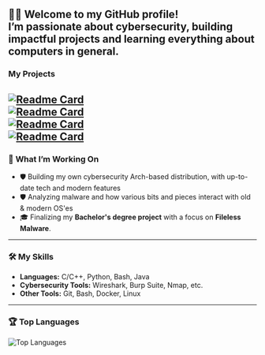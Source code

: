 🏴‍☠️ **Welcome to my GitHub profile!**  
I’m passionate about cybersecurity, building impactful projects and learning everything about computers in general. </br>
---
### **My Projects**
[![Readme Card](https://github-readme-stats.vercel.app/api/pin/?username=pwnish3r&repo=SecuArch&bg_color=0d1116&title_color=ce09ec&text_color=a4aacb&icon_color=007ec6)](https://github.com/pwnish3r/SecuArch) </br> 
[![Readme Card](https://github-readme-stats.vercel.app/api/pin/?username=pwnish3r&repo=malware-analysis&bg_color=0d1116&title_color=ce09ec&text_color=a4aacb&icon_color=007ec6)](https://github.com/pwnish3r/malware-analysis) </br> 
[![Readme Card](https://github-readme-stats.vercel.app/api/pin/?username=pwnish3r&repo=cybersec-cherry&bg_color=0d1116&title_color=ce09ec&text_color=a4aacb&icon_color=007ec6)](https://github.com/pwnish3r/cybersec-cherry) </br> 
[![Readme Card](https://github-readme-stats.vercel.app/api/pin/?username=pwnish3r&repo=honeypot&bg_color=0d1116&title_color=ce09ec&text_color=a4aacb&icon_color=007ec6)](https://github.com/pwnish3r/honeypot)
---

### 🔧 **What I’m Working On**
- 🛡️ Building my own cybersecurity Arch-based distribution, with up-to-date tech and modern features
- 🛡️ Analyzing malware and how various bits and pieces interact with old & modern OS'es
- 🎓 Finalizing my **Bachelor's degree project** with a focus on **Fileless Malware**.

---

### 🛠️ **My Skills**
- **Languages:** C/C++, Python, Bash, Java
- **Cybersecurity Tools:** Wireshark, Burp Suite, Nmap, etc.
- **Other Tools:** Git, Bash, Docker, Linux
  
---

### 🏆 **Top Languages**
![Top Languages](https://github-readme-stats.vercel.app/api/top-langs/?username=pwnish3r&layout=compact&theme=radical)
